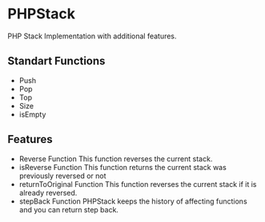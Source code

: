 # PHPStack
PHP Stack Implementation with additional features.

## Standart Functions
* Push
* Pop
* Top
* Size
* isEmpty

## Features
* Reverse Function
This function reverses the current stack. 
* isReverse Function
This function returns the current stack was previously reversed or not
* returnToOriginal Function
This function reverses the current stack if it is already reversed.
* stepBack Function
PHPStack keeps the history of affecting functions and you can return step back.
